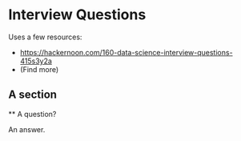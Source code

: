 # Interview Questions
Uses a few resources:
* https://hackernoon.com/160-data-science-interview-questions-415s3y2a
* (Find more)

## A section

** A question?

An answer.
